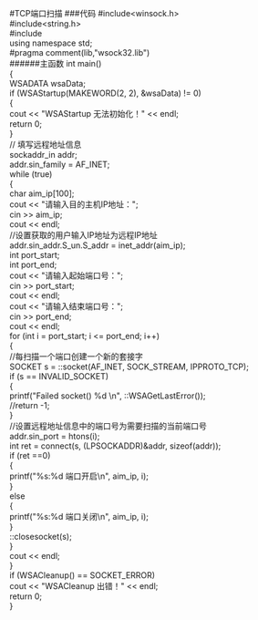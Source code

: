 #TCP端口扫描
###代码
 #include<winsock.h>  
 #include<string.h>  
 #include<iostream>  
 using namespace std;  
 #pragma comment(lib,"wsock32.lib")  
######主函数
int main()  
{  
	WSADATA wsaData;  
	if (WSAStartup(MAKEWORD(2, 2), &wsaData) != 0)  
	{  
		cout << "WSAStartup  无法初始化！" << endl;  
		return 0;  
	}  
	// 填写远程地址信息  
	sockaddr_in addr;  
	addr.sin_family = AF_INET;  
	while (true)  
	{  
		char aim_ip[100];  
		cout << "请输入目的主机IP地址：";  
		cin >> aim_ip;  
		cout << endl;  
		//设置获取的用户输入IP地址为远程IP地址   
		addr.sin_addr.S_un.S_addr = inet_addr(aim_ip);  
		int port_start;  
		int port_end;  
		cout << "请输入起始端口号：";  
		cin >> port_start;  
		cout << endl;  
		cout << "请输入结束端口号：";  
		cin >> port_end;  
		cout << endl;  
		for (int i = port_start; i <= port_end; i++)  
		{  
			//每扫描一个端口创建一个新的套接字  
			SOCKET s = ::socket(AF_INET, SOCK_STREAM, IPPROTO_TCP);  
			if (s == INVALID_SOCKET)  
			{  
				printf("Failed socket() %d \n", ::WSAGetLastError());  
				//return -1;  
			}  
			//设置远程地址信息中的端口号为需要扫描的当前端口号  
			addr.sin_port = htons(i);  
			int ret = connect(s, (LPSOCKADDR)&addr, sizeof(addr));  
			if (ret ==0)  
			{  
				printf("%s:%d  端口开启\n", aim_ip, i);  
			}  
			else  
			{  
				printf("%s:%d  端口关闭\n", aim_ip, i);  
			}  
			::closesocket(s);  
		}  
		cout << endl;  
	}  
	if (WSACleanup() == SOCKET_ERROR)  
		cout << "WSACleanup 出错！" << endl;  
	return 0;  
}